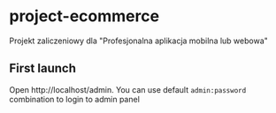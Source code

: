 # project-ecommerce
Projekt zaliczeniowy dla "Profesjonalna aplikacja mobilna lub webowa"

## First launch
Open http://localhost/admin. You can use default `admin:password` combination 
to login to admin panel